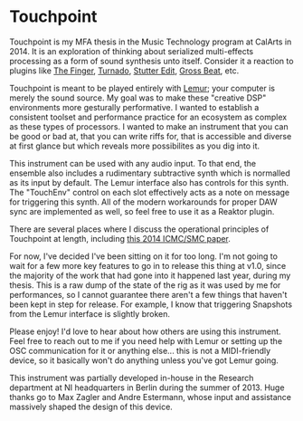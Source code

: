 # Touchpoint

Touchpoint is my MFA thesis in the Music Technology program at CalArts in 2014. It is an exploration of thinking about serialized multi-effects processing as a form of sound synthesis unto itself. Consider it a reaction to plugins like [The Finger](https://www.native-instruments.com/en/products/komplete/effects/the-finger/), [Turnado](http://sugar-bytes.de/content/products/Turnado/index.php?lang=), [Stutter Edit](https://www.izotope.com/en/products/create-and-design/stutter-edit.html), [Gross Beat](http://www.image-line.com/plugins/Effects/Gross+Beat/), etc.

Touchpoint is meant to be played entirely with [Lemur](https://liine.net/en/products/lemur/); your computer is merely the sound source. My goal was to make these "creative DSP" environments more gesturally performative. I wanted to establish a consistent toolset and performance practice for an ecosystem as complex as these types of processors. I wanted to make an instrument that you can be good or bad at, that you can write riffs for, that is accessible and diverse at first glance but which reveals more possibilites as you dig into it.

This instrument can be used with any audio input. To that end, the ensemble also includes a rudimentary subtractive synth which is normalled as its input by default. The Lemur interface also has controls for this synth. The "TouchEnv" control on each slot effectively acts as a note on message for triggering this synth. All of the modern workarounds for proper DAW sync are implemented as well, so feel free to use it as a Reaktor plugin.

There are several places where I discuss the operational principles of Touchpoint at length, including [this 2014 ICMC/SMC paper](http://speech.di.uoa.gr/ICMC-SMC-2014/images/VOL_2/1469.pdf).

For now, I've decided I've been sitting on it for too long. I'm not going to wait for a few more key features to go in to release this thing at v1.0, since the majority of the work that had gone into it happened last year, during my thesis. This is a raw dump of the state of the rig as it was used by me for performances, so I cannot guarantee there aren't a few things that haven't been kept in step for release. For example, I know that triggering Snapshots from the Lemur interface is slightly broken.

Please enjoy! I'd love to hear about how others are using this instrument. Feel free to reach out to me if you need help with Lemur or setting up the OSC communication for it or anything else... this is not a MIDI-friendly device, so it basically won't do anything unless you've got Lemur going.

This instrument was partially developed in-house in the Research department at NI headquarters in Berlin during the summer of 2013. Huge thanks go to Max Zagler and Andre Estermann, whose input and assistance massively shaped the design of this device.

